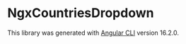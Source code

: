 # NgxCountriesDropdown

This library was generated with [Angular CLI](https://github.com/angular/angular-cli) version 16.2.0.

